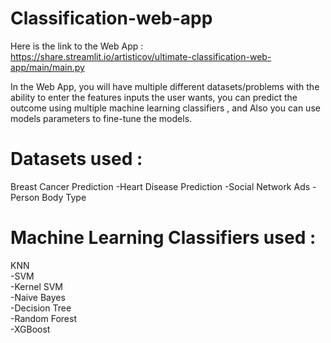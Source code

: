 # Classification-web-app

Here is the link to the Web App :
https://share.streamlit.io/artisticov/ultimate-classification-web-app/main/main.py

In the Web App, you will have multiple different datasets/problems with the ability to enter the features inputs the user wants, you can predict the outcome using multiple machine learning classifiers , and Also you can use models parameters to fine-tune the models.

# Datasets used :
Breast Cancer Prediction 
-Heart Disease Prediction 
-Social Network Ads 
-Person Body Type 

# Machine Learning Classifiers used :
KNN  
-SVM  
-Kernel SVM  
-Naive Bayes  
-Decision Tree  
-Random Forest   
-XGBoost  


